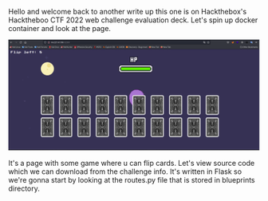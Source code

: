 Hello and welcome back to another write up this one is on Hackthebox's Hacktheboo CTF 2022 web challenge evaluation deck. Let's spin up docker container and look at the page. 

![alt text](https://github.com/vojtechsmola/CTF-write-ups/blob/main/HackTheBoo-CTF/evaluation_deck/images/evaluation_web.png?raw=true)

It's a page with some game where u can flip cards. Let's view source code which we can download from the challenge info. It's written in Flask
so we're gonna start by looking at the routes.py file that is stored in blueprints directory. 